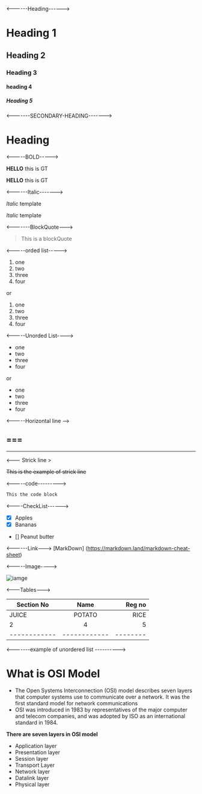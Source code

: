 <------Heading------>
# Heading 1
## Heading 2
### Heading 3
#### heading 4
##### Heading 5

<-------SECONDARY-HEADING------->

 Heading 
===



<-----BOLD----->

**HELLO** this is GT

__HELLO__ this is GT

<------Italic------->

*Italic* template

_Italic_ template

<-------BlockQuote--->

> This is a blockQuote

<-----orded list----->

1. one
2. two
3. three
4. four

or 

1. one
1. two
1. three
1. four

<-----Unorded List---->

- one
- two
- three
- four

or 

* one
* two
* three
* four

<-----Horizontal line -->

===
---
___

<--- Strick line >

~~This is the example of strick line~~

<-----code--------->

```bash
This the code block
```
<----CheckList------>

- [x] Apples
- [x] Bananas
- [] Peanut butter

<------Link--->
[MarkDown] (https://markdown.land/markdown-cheat-sheet)

<-----Image---->

![iamge](th.jfif)


<---Tables--->

| Section No | Name       | Reg no |
|------------|:----------:|-------:|
|JUICE       | POTATO     |  RICE  |
|        2   |    4       |     5  |
|------------|------------|--------|


<-------example of unordered list ---------->

# What is OSI Model
  * The Open Systems Interconnection (OSI) model describes seven layers that computer systems use to communicate over a network. It was the first standard model for network communications
  * OSI was introduced in 1983 by representatives of the major computer and telecom companies, and was adopted by ISO as an international standard in 1984.

**There are seven layers in OSI model**
* Application layer 
* Presentation layer
* Session layer
* Transport Layer
* Network layer
* Datalink layer
* Physical layer

